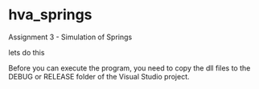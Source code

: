 hva_springs
===========

Assignment 3 - Simulation of Springs


lets do this

Before you can execute the program, you need to copy the dll files to the DEBUG or RELEASE folder of the Visual Studio project.